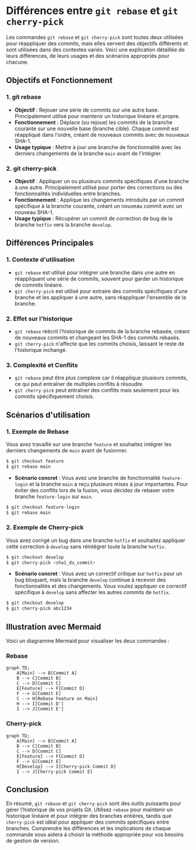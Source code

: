 # Différences entre `git rebase` et `git cherry-pick`

Les commandes `git rebase` et `git cherry-pick` sont toutes deux utilisées pour réappliquer des commits, mais elles servent des objectifs différents et sont utilisées dans des contextes variés. Voici une explication détaillée de leurs différences, de leurs usages et des scénarios appropriés pour chacune.

## Objectifs et Fonctionnement

### 1. **git rebase**
- **Objectif** : Rejouer une série de commits sur une autre base. Principalement utilisé pour maintenir un historique linéaire et propre.
- **Fonctionnement** : Déplace (ou rejoue) les commits de la branche courante sur une nouvelle base (branche cible). Chaque commit est réappliqué dans l'ordre, créant de nouveaux commits avec de nouveaux SHA-1.
- **Usage typique** : Mettre à jour une branche de fonctionnalité avec les derniers changements de la branche `main` avant de l'intégrer.

### 2. **git cherry-pick**
- **Objectif** : Appliquer un ou plusieurs commits spécifiques d'une branche à une autre. Principalement utilisé pour porter des corrections ou des fonctionnalités individuelles entre branches.
- **Fonctionnement** : Applique les changements introduits par un commit spécifique à la branche courante, créant un nouveau commit avec un nouveau SHA-1.
- **Usage typique** : Récupérer un commit de correction de bug de la branche `hotfix` vers la branche `develop`.

## Différences Principales

### 1. **Contexte d'utilisation**
- `git rebase` est utilisé pour intégrer une branche dans une autre en réappliquant une série de commits, souvent pour garder un historique de commits linéaire.
- `git cherry-pick` est utilisé pour extraire des commits spécifiques d'une branche et les appliquer à une autre, sans réappliquer l'ensemble de la branche.

### 2. **Effet sur l'historique**
- `git rebase` réécrit l'historique de commits de la branche rebasée, créant de nouveaux commits et changeant les SHA-1 des commits rebasés.
- `git cherry-pick` n'affecte que les commits choisis, laissant le reste de l'historique inchangé.

### 3. **Complexité et Conflits**
- `git rebase` peut être plus complexe car il réapplique plusieurs commits, ce qui peut entraîner de multiples conflits à résoudre.
- `git cherry-pick` peut entraîner des conflits mais seulement pour les commits spécifiquement choisis.

## Scénarios d'utilisation

### 1. **Exemple de Rebase**
Vous avez travaillé sur une branche `feature` et souhaitez intégrer les derniers changements de `main` avant de fusionner.

```bash
$ git checkout feature
$ git rebase main
```

- **Scénario concret** : Vous avez une branche de fonctionnalité `feature-login` et la branche `main` a reçu plusieurs mises à jour importantes. Pour éviter des conflits lors de la fusion, vous décidez de rebaser votre branche `feature-login` sur `main`.

```bash
$ git checkout feature-login
$ git rebase main
```

### 2. **Exemple de Cherry-pick**
Vous avez corrigé un bug dans une branche `hotfix` et souhaitez appliquer cette correction à `develop` sans réintégrer toute la branche `hotfix`.

```bash
$ git checkout develop
$ git cherry-pick <sha1_du_commit>
```

- **Scénario concret** : Vous avez un correctif critique sur `hotfix` pour un bug bloquant, mais la branche `develop` continue à recevoir des fonctionnalités et des changements. Vous voulez appliquer ce correctif spécifique à `develop` sans affecter les autres commits de `hotfix`.

```bash
$ git checkout develop
$ git cherry-pick abc1234
```

## Illustration avec Mermaid

Voici un diagramme Mermaid pour visualiser les deux commandes :

### Rebase

```mermaid
graph TD;
    A[Main] --> B[Commit A]
    B --> C[Commit B]
    C --> D[Commit C]
    E[Feature] --> F[Commit D]
    F --> G[Commit E]
    C --> H[Rebase Feature on Main]
    H --> I[Commit D']
    I --> J[Commit E']
```

### Cherry-pick

```mermaid
graph TD;
    A[Main] --> B[Commit A]
    B --> C[Commit B]
    C --> D[Commit C]
    E[Feature] --> F[Commit D]
    F --> G[Commit E]
    H[Develop] --> I[Cherry-pick Commit D]
    I --> J[Cherry-pick Commit E]
```

## Conclusion

En résumé, `git rebase` et `git cherry-pick` sont des outils puissants pour gérer l'historique de vos projets Git. Utilisez `rebase` pour maintenir un historique linéaire et pour intégrer des branches entières, tandis que `cherry-pick` est idéal pour appliquer des commits spécifiques entre branches. Comprendre les différences et les implications de chaque commande vous aidera à choisir la méthode appropriée pour vos besoins de gestion de version.